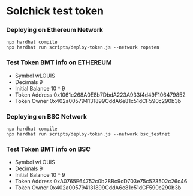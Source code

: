 # Solchick test token

### Deploying on Ethereum Network
```shell
npx hardhat compile
npx hardhat run scripts/deploy-token.js --network ropsten
```
### Test Token BMT info on ETHEREUM
- Symbol wLOUIS
- Decimals 9
- Initial Balance 10 ^ 9
- Token Address 0x1061e268A0E8b7DbdA223A933f4d49F106479852
- Token Owner 0x402a005794131899CddA6e81c51dCF590c290b3b


### Deploying on BSC Network
```shell
npx hardhat compile
npx hardhat run scripts/deploy-token.js --network bsc_testnet
```

### Test Token BMT info on BSC
- Symbol wLOUIS
- Decimals 9
- Initial Balance 10 ^ 9
- Token Address 0xA0765E64752c0b28Bc9cD703e75c523502c26c46
- Token Owner 0x402a005794131899CddA6e81c51dCF590c290b3b
